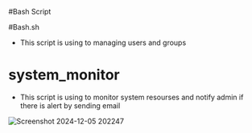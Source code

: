 #Bash Script

#Bash.sh

- This script is using to managing users and groups

# system_monitor

- This script is using to monitor system resourses and notify admin if there is alert by sending email

![Screenshot 2024-12-05 202247](https://github.com/user-attachments/assets/abe90896-7e50-4cd4-8c1a-e547806ec030)


